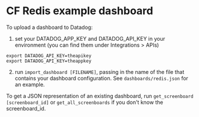 # CF Redis example dashboard

To upload a dashboard to Datadog:

1. set your DATADOG_APP_KEY and DATADOG_API_KEY in your environment (you can find them under Integrations > APIs)

```
export DATADOG_API_KEY=theapikey
export DATADOG_API_KEY=theappkey
```

2. run `import_dashboard [FILENAME]`, passing in the name of the file that contains your dashboard configuration. See `dashboards/redis.json` for an example.

To get a JSON representation of an existing dashboard, run `get_screenboard [screenboard_id]` or `get_all_screenboards` if you don't know the screenboard_id.
